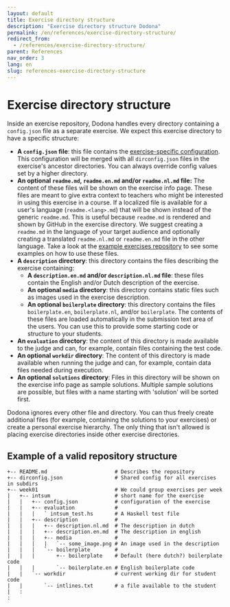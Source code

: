```yaml
---
layout: default
title: Exercise directory structure
description: "Exercise directory structure Dodona"
permalink: /en/references/exercise-directory-structure/
redirect_from:
  - /references/exercise-directory-structure/
parent: References
nav_order: 3
lang: en
slug: references-exercise-directory-structure
---
```


# Exercise directory structure

Inside an exercise repository, Dodona handles every directory containing a `config.json` file as a separate exercise. We expect this exercise directory to have a specific structure:

- **A `config.json` file**: this file contains the [exercise-specific configuration](/references/exercise-config). This configuration will be merged with all `dirconfig.json` files in the exercise's ancestor directories. You can always override config values set by a higher directory.
- **An optional  `readme.md`, `readme.en.md` and/or `readme.nl.md` file:** The content of these files will be shown on the exercise info page. These files are meant to give extra context to teachers who might be interested in using this exercise in a course. If a localized file is available for a user's language (`readme.<lang>.md`) that will be shown instead of the generic `readme.md`. This is useful because `readme.md` is rendered and shown by GitHub in the exercise directory. We suggest creating a `readme.md` in the language of your target audience and optionally creating a translated `readme.nl.md` or `readme.en.md` file in the other language. Take a look at the [example exercises repository](https://github.com/dodona-edu/example-exercises) to see some examples on how to use these files.
- **A `description` directory**: this directory contains the files describing the exercise containing:
  - **A `description.en.md` and/or `description.nl.md` file**: these files contain the English and/or Dutch description of the exercise.
  - **An optional `media` directory**: this directory contains static files such as images used in the exercise description.
  - **An optional `boilerplate` directory**: this directory contains the files `boilerplate.en`, `boilerplate.nl`, and/or `boilerplate`. The contents of these files are loaded automatically in the submission text area of the users. You can use this to provide some starting code or structure to your students.
- **An `evaluation` directory**: the content of this directory is made available to the judge and can, for example, contain files containing the test code.
- **An optional `workdir` directory**: The content of this directory is made available when running the judge and can, for example, contain data files needed during execution.
- **An optional `solutions` directory**: Files in this directory will be shown on the exercise info page as sample solutions. Multiple sample solutions are possible, but files with a name starting with 'solution' will be sorted first.

Dodona ignores every other file and directory. You can thus freely create additional files (for example, containing the solutions to your exercises) or create a personal exercise hierarchy. The only thing that isn't allowed is placing exercise directories inside other exercise directories.

## Example of a valid repository structure

```
+-- README.md                      # Describes the repository
+-- dirconfig.json                 # Shared config for all exercises in subdirs
+-- week01                         # We could group exercises per week
|   +-- intsum                     # short name for the exercise
|   |   +-- config.json            # configuration of the exercise
|   |   +-- evaluation             #
|   |   |   ` intsum_test.hs       # A Haskell test file
|   |   +-- description            #
|   |   |   +-- description.nl.md  # The description in dutch
|   |   |   +-- description.en.md  # The description in english
|   |   |   +-- media              #
|   |   |   |   `-- some_image.png # An image used in the description
|   |   |   `-- boilerplate        #
|   |   |       +-- boilerplate    # Default (here dutch?) boilerplate code
|   |   |       `-- boilerplate.en # English boilerplate code
|   |   `-- workdir                # current working dir for student code
|   |       `-- intlines.txt       # a file available to the student
|   :
:
```
